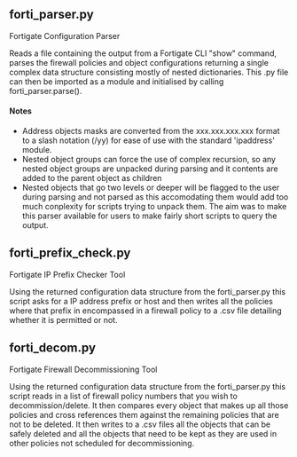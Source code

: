 ## forti_parser.py
Fortigate Configuration Parser

Reads a file containing the output from a Fortigate CLI "show" command, parses the firewall policies and object configurations returning a single complex data structure consisting mostly of nested dictionaries. This .py file can then be imported as a module and initialised by calling forti_parser.parse().

#### Notes

- Address objects masks are converted from the xxx.xxx.xxx.xxx format to a slash notation (/yy) for ease of use with the standard 'ipaddress' module.
- Nested object groups can force the use of complex recursion, so any nested object groups are unpacked during parsing and it contents are added to the parent object as children
- Nested objects that go two levels or deeper will be flagged to the user during parsing and not parsed as this accomodating them would add too much conplexity for scripts trying to unpack them. The aim was to make this parser available for users to make fairly short scripts to query the output.

## forti_prefix_check.py
Fortigate IP Prefix Checker Tool

Using the returned configuration data structure from the forti_parser.py this script asks for a IP address prefix or host and then writes all the policies where that prefix in encompassed in a firewall policy to a .csv file detailing whether it is permitted or not.

## forti_decom.py
Fortigate Firewall Decommissioning Tool 

Using the returned configuration data structure from the forti_parser.py this script reads in a list of firewall policy numbers that you wish to decommission/delete. It then compares every object that makes up all those policies and cross references them against the remaining policies that are not to be deleted. It then writes to a .csv files all the objects that can be safely deleted and all the objects that need to be kept as they are used in other policies not scheduled for decommissioning.



